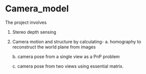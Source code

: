 # Camera_model
The project involves 
1. Stereo depth sensing 
2. Camera motion and structure by calculating- 
    a. homography to reconstruct the world plane from images
    
    b. camera pose from a single view as a PnP problem 
    
    c. camera pose from two views using essential matrix.
